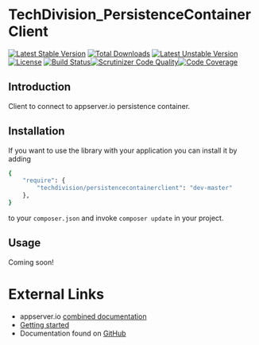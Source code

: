 # TechDivision_PersistenceContainerClient

[![Latest Stable Version](https://poser.pugx.org/techdivision/persistencecontainerclient/v/stable.png)](https://packagist.org/packages/techdivision/persistencecontainerclient) [![Total Downloads](https://poser.pugx.org/techdivision/persistencecontainerclient/downloads.png)](https://packagist.org/packages/techdivision/persistencecontainerclient) [![Latest Unstable Version](https://poser.pugx.org/techdivision/persistencecontainerclient/v/unstable.png)](https://packagist.org/packages/techdivision/persistencecontainerclient) [![License](https://poser.pugx.org/techdivision/persistencecontainerclient/license.png)](https://packagist.org/packages/techdivision/persistencecontainerclient) [![Build Status](https://travis-ci.org/techdivision/TechDivision_PersistenceContainerClient.png)](https://travis-ci.org/techdivision/TechDivision_PersistenceContainerClient)[![Scrutinizer Code Quality](https://scrutinizer-ci.com/g/techdivision/TechDivision_PersistenceContainerClient/badges/quality-score.png?b=master)](https://scrutinizer-ci.com/g/techdivision/TechDivision_PersistenceContainerClient/?branch=master)[![Code Coverage](https://scrutinizer-ci.com/g/techdivision/TechDivision_PersistenceContainerClient/badges/coverage.png?b=master)](https://scrutinizer-ci.com/g/techdivision/TechDivision_PersistenceContainerClient/?branch=master)

## Introduction

Client to connect to appserver.io persistence container.

## Installation

If you want to use the library with your application you can install it by adding

```sh
{
    "require": {
        "techdivision/persistencecontainerclient": "dev-master"
    },
}
```

to your ```composer.json``` and invoke ```composer update``` in your project.

## Usage

Coming soon!

# External Links

* appserver.io [combined documentation](http://docs.appserver.io)
* [Getting started](https://github.com/techdivision/TechDivision_AppserverDocumentation/tree/master/docs/getting-started)
* Documentation found on [GitHub](https://github.com/techdivision/TechDivision_AppserverDocumentation)